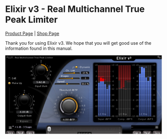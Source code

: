 # Elixir v3 - Real Multichannel True Peak Limiter

[Product Page](https://www.flux.audio/project/elixir/) 
| [Shop Page](https://shop.flux.audio/en_US/products/elixir)

Thank you for using Elixir v3. We hope that you will get good use of the information found in this manual.

![](../include/Elixir_00.PNG)